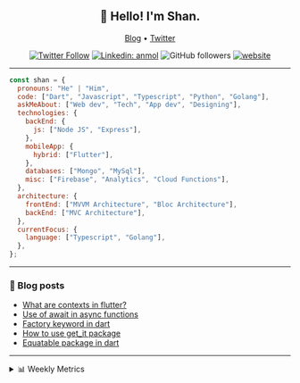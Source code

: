 <h2 align="center">👋 Hello! I'm Shan.</h2>
<p align="center">
  <a href="https://medium.com/feed/@shan-shaji">Blog</a> •
  <a href="https://twitter.com/intent/follow?screen_name=shan__shaji">Twitter</a>
</p>

<p align="center"><a href="https://twitter.com/intent/follow?screen_name=shan__shaji"><img src="https://img.shields.io/twitter/follow/shan__shaji?style=flat" alt="Twitter Follow"></a>
<a href="https://www.linkedin.com/in/shan-shaji/"><img src="https://img.shields.io/badge/shan-shaji?style=flat-square&amp;logo=Linkedin&amp;logoColor=white&amp;link=https://www.linkedin.com/in/shan-shaji/" alt="Linkedin: anmol"></a>
<img src="https://img.shields.io/github/followers/shan-shaji?label=Follow&amp;style=social" alt="GitHub followers">
<a href="http://shan-shaji.github.io/"><img src="https://img.shields.io/badge/Website-46a2f1.svg?&amp;style=flat-square&amp;logo=Google-Chrome&amp;logoColor=white&amp;link=http://shan-shaji.github.io/" alt="website"></a></p>

<hr>

```javascript
const shan = {
  pronouns: "He" | "Him",
  code: ["Dart", "Javascript", "Typescript", "Python", "Golang"],
  askMeAbout: ["Web dev", "Tech", "App dev", "Designing"],
  technologies: {
    backEnd: {
      js: ["Node JS", "Express"],
    },
    mobileApp: {
      hybrid: ["Flutter"],
    },
    databases: ["Mongo", "MySql"],
    misc: ["Firebase", "Analytics", "Cloud Functions"],
  },
  architecture: {
    frontEnd: ["MVVM Architecture", "Bloc Architecture"],
    backEnd: ["MVC Architecture"],
  },
  currentFocus: {
    language: ["Typescript", "Golang"],
  },
};
```

<hr>
<!-- I love connecting with different people</b> so if you want to say <b>hi, I'll be happy to meet you more!</b> 😊</em> -->

### 📕 Blog posts

<!-- BLOG-POST-LIST:START -->

- [What are contexts in flutter?](https://shan-shaji.medium.com/what-are-contexts-in-flutter-4b3a9a91492?source=rss-c347e1729e75------2)
- [Use of await in async functions](https://shan-shaji.medium.com/use-of-await-in-async-functions-5c6b084b24b6?source=rss-c347e1729e75------2)
- [Factory keyword in dart](https://shan-shaji.medium.com/factory-keyword-in-dart-b4235d83c2b8?source=rss-c347e1729e75------2)
- [How to use get_it package](https://shan-shaji.medium.com/how-to-use-get-it-package-e3d63f7c9290?source=rss-c347e1729e75------2)
- [Equatable package in dart](https://shan-shaji.medium.com/equatable-package-in-dart-6cf6c71ec843?source=rss-c347e1729e75------2)
<!-- BLOG-POST-LIST:END -->

<hr>
<details>
    <summary>📊 Weekly Metrics</summary>
    <p>
    
<!--START_SECTION:waka-->
![Code Time](http://img.shields.io/badge/Code%20Time-1%2C694%20hrs%2026%20mins-blue)

![Profile Views](http://img.shields.io/badge/Profile%20Views-30-blue)

**🐱 My GitHub Data**

> 🏆 113 Contributions in the Year 2023
>
> 📦 479.2 kB Used in GitHub's Storage
>
> 💼 Opted to Hire
>
> 📜 123 Public Repositories
>
> 🔑 14 Private Repositories
>
> **I'm a Night 🦉**

```text
🌞 Morning    60 commits     ██░░░░░░░░░░░░░░░░░░░░░░░   7.76%
🌆 Daytime    223 commits    ███████░░░░░░░░░░░░░░░░░░   28.85%
🌃 Evening    320 commits    ██████████░░░░░░░░░░░░░░░   41.4%
🌙 Night      170 commits    █████░░░░░░░░░░░░░░░░░░░░   21.99%

```

📅 **I'm Most Productive on Sunday**

```text
Monday       79 commits     ██░░░░░░░░░░░░░░░░░░░░░░░   10.22%
Tuesday      127 commits    ████░░░░░░░░░░░░░░░░░░░░░   16.43%
Wednesday    117 commits    ███░░░░░░░░░░░░░░░░░░░░░░   15.14%
Thursday     82 commits     ██░░░░░░░░░░░░░░░░░░░░░░░   10.61%
Friday       111 commits    ███░░░░░░░░░░░░░░░░░░░░░░   14.36%
Saturday     113 commits    ███░░░░░░░░░░░░░░░░░░░░░░   14.62%
Sunday       144 commits    ████░░░░░░░░░░░░░░░░░░░░░   18.63%

```

📊 **This Week I Spent My Time On**

```text
⌚︎ Time Zone: Asia/Kolkata

💬 Programming Languages:
Dart                     2 hrs 50 mins       ███████████░░░░░░░░░░░░░░   46.87%
YAML                     48 mins             ███░░░░░░░░░░░░░░░░░░░░░░   13.24%
Markdown                 47 mins             ███░░░░░░░░░░░░░░░░░░░░░░   13.18%
Bash                     30 mins             ██░░░░░░░░░░░░░░░░░░░░░░░   8.25%
Other                    24 mins             █░░░░░░░░░░░░░░░░░░░░░░░░   6.72%

🔥 Editors:
VS Code                  3 hrs 17 mins       █████████████░░░░░░░░░░░░   54.35%
Android Studio           2 hrs 46 mins       ███████████░░░░░░░░░░░░░░   45.65%

🐱‍💻 Projects:
turbo-flutter            2 hrs 37 mins       ██████████░░░░░░░░░░░░░░░   43.27%
serverpod                1 hr 55 mins        ████████░░░░░░░░░░░░░░░░░   31.59%
AppFlowy-Docs            33 mins             ██░░░░░░░░░░░░░░░░░░░░░░░   9.33%
appflowy                 20 mins             █░░░░░░░░░░░░░░░░░░░░░░░░   5.67%
flutter-plugin           12 mins             ░░░░░░░░░░░░░░░░░░░░░░░░░   3.43%

💻 Operating System:
Mac                      3 hrs 16 mins       █████████████░░░░░░░░░░░░   54.07%
Windows                  2 hrs 47 mins       ███████████░░░░░░░░░░░░░░   45.93%

```

**I Mostly Code in Dart**

```text
Dart                     37 repos            ██████████░░░░░░░░░░░░░░░   41.57%
HTML                     17 repos            ████░░░░░░░░░░░░░░░░░░░░░   19.1%
JavaScript               15 repos            ████░░░░░░░░░░░░░░░░░░░░░   16.85%
CSS                      8 repos             ██░░░░░░░░░░░░░░░░░░░░░░░   8.99%
Python                   3 repos             ░░░░░░░░░░░░░░░░░░░░░░░░░   3.37%

```

Last Updated on 05/02/2023 18:37:17 UTC

<!--END_SECTION:waka-->

</p>
 </details>
